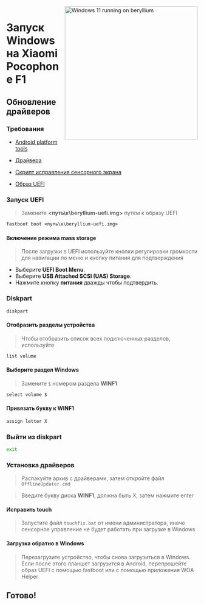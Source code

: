 <img align="right" src="https://github.com/n00b69/woa-beryllium/blob/main/beryllium.png" width="350" alt="Windows 11 running on beryllium">

# Запуск Windows на Xiaomi Pocophone F1

## Обновление драйверов 

### Требования
- [Android platform tools](https://developer.android.com/studio/releases/platform-tools)
  
- [Драйвера](https://github.com/n00b69/woa-beryllium/releases/tag/Drivers)

- [Скрипт исправления сенсорного экрана](https://github.com/n00b69/woa-beryllium/releases/download/Files/touchfix.bat)
  
- [Образ UEFI](https://github.com/n00b69/woa-beryllium/releases/tag/UEFI)

### Запуск UEFI
> Замените **<путь\к\beryllium-uefi.img>** путём к образу UEFI 
```cmd
fastboot boot <путь\к\beryllium-uefi.img>
```

#### Включение режима mass storage 
> После загрузки в UEFI используйте кнопки регулировки громкости для навигации по меню и кнопку питания для подтверждения
- Выберите **UEFI Boot Menu**.
- Выберите **USB Attached SCSI (UAS) Storage**.
- Нажмите кнопку **питания** дважды чтобы подтвердить.

### Diskpart
```cmd
diskpart
```

#### Отобразить разделы устройства
> Чтобы отобразить список всех подключенных разделов, используйте
```cmd
list volume
```

#### Выберите раздел Windows 
> Замените `$` номером раздела **WINF1**
```cmd
select volume $
```

#### Привязать букву к WINF1
```cmd
assign letter X
```

### Выйти из diskpart
```cmd
exit
```

### Установка драйверов 
> Распакуйте архив с драйверами, затем откройте файл `OfflineUpdater.cmd`

> Введите букву диска **WINF1**, должна быть X, затем нажмите enter

#### Исправить touch
> Запустите файл `touchfix.bat` от имени администратора, иначе сенсорное управление не будет работать при загрузке в Windows

#### Загрузка обратно в Windows
> Перезагрузите устройство, чтобы снова загрузиться в Windows. Если после этого планшет загрузится в Android, перепрошейте образ UEFI с помощью fastboot или с помощью приложения WOA Helper


## Готово!
